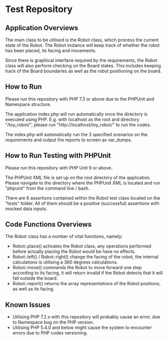 # Test Repository

## Application Overviews
The main class to be utilised is the Robot class, which process the current state of the Robot.
The Robot instance will keep track of whether the robot has been placed, its facing and movements.

Since there is graphical interface required by the requirements, the Robot class will also perform checking on the Board states.
This includes keeping track of the Board boundaries as well as the robot positioning on the board.


## How to Run
Please run this repository with PHP 7.3 or above due to the PHPUnit and Namespace structure.

The application index.php will run automatically once the directory is executed using PHP.
E.g. with localhost as the root and directory "/toy_robot/", please run "http://localhost/toy_robot/" to run the codes.

The index.php will automatically run the 3 specified scenarios on the requirements and output the reports to screen as var_dumps. 


## How to Run Testing with PHPUnit
Please run this repository with PHP Unit 9 or above.

The PHPUnit XML file is set up on the root directory of the application.
Please navigate to the directory where the PHPUnit XML is located and run "phpunit" from the command line / bash.

There are 6 assertions contained within the Robot test class located on the "tests" folder.
All of them should be a positive (successful) assertions with mocked data inputs.


## Code Functions Overviews
The Robot class has a number of vital functions, namely:
- Robot::place() activates the Robot class, any operations performed before actually placing the Robot would be have no effects.
- Robot::left() / Robot::right() change the facing of the robot, the internal calculations is utilising a 360 degrees calculations.
- Robot::move() commands the Robot to move forward one step according to its facing, it will return invalid if the Robot detects that it will fall outside the board.
- Robot::report() returns the array representations of the Robot positions, as well as its facing.


## Known Issues
- Utilising PHP 7.2.x with this repository will probably cause an error, due to Namespace bug on the PHP version.
- Utilising PHP 5.4.0 and below might cause the system to encounter errors due to PHP codes versioning.